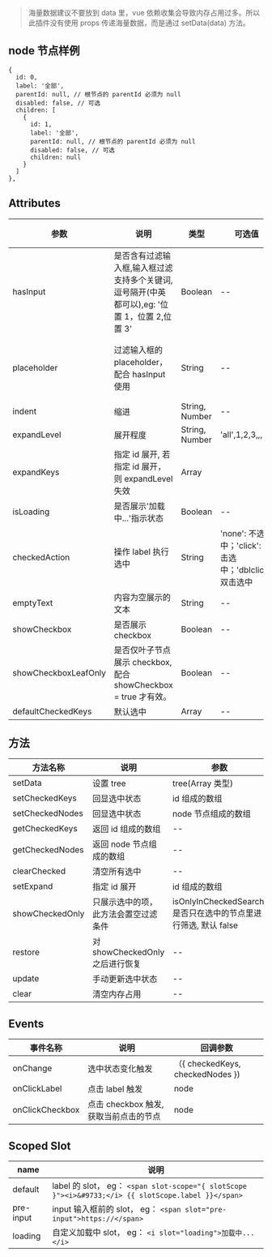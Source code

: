 > 海量数据建议不要放到 data 里，vue 依赖收集会导致内存占用过多。所以此插件没有使用 props 传递海量数据，而是通过 setData(data) 方法。

## node 节点样例

```
{
  id: 0,
  label: '全部',
  parentId: null, // 根节点的 parentId 必须为 null
  disabled: false, // 可选
  children: [
    {
      id: 1,
      label: '全部',
      parentId: null, // 根节点的 parentId 必须为 null
      disabled: false, // 可选
      children: null
    }
  ]
},
```

## Attributes

| 参数                 | 说明                                                                                         | 类型           | 可选值                                                  | 默认值               |
| -------------------- | -------------------------------------------------------------------------------------------- | -------------- | ------------------------------------------------------- | -------------------- |
| hasInput             | 是否含有过滤输入框,输入框过滤支持多个关键词,逗号隔开(中英都可以),eg: '位置 1，位置 2,位置 3' | Boolean        | --                                                      | false                |
| placeholder          | 过滤输入框的 placeholder，配合 hasInput 使用                                                 | String         | --                                                      | 请输入关键字进行查找 |
| indent               | 缩进                                                                                         | String, Number | --                                                      | 15                   |
| expandLevel          | 展开程度                                                                                     | String, Number | 'all',1,2,3,,,                                          | 'all'                |
| expandKeys           | 指定 id 展开, 若指定 id 展开，则 expandLevel 失效                                            | Array          |                                                         | []                   |
| isLoading            | 是否展示'加载中...'指示状态                                                                  | Boolean        | --                                                      | false                |
| checkedAction        | 操作 label 执行选中                                                                          | String         | 'none': 不选中；'click': 单击选中；'dblclick': 双击选中 | 'none'               |
| emptyText            | 内容为空展示的文本                                                                           | String         | --                                                      | '暂无数据'           |
| showCheckbox         | 是否展示 checkbox                                                                            | Boolean        | --                                                      | false                |
| showCheckboxLeafOnly | 是否仅叶子节点展示 checkbox, 配合 showCheckbox = true 才有效。                               | Boolean        | --                                                      | false                |
| defaultCheckedKeys   | 默认选中                                                                                     | Array          | --                                                      | []                   |

## 方法

| 方法名称        | 说明                                 | 参数                                                            |
| --------------- | ------------------------------------ | --------------------------------------------------------------- |
| setData         | 设置 tree                            | tree(Array 类型)                                                |
| setCheckedKeys  | 回显选中状态                         | id 组成的数组                                                   |
| setCheckedNodes | 回显选中状态                         | node 节点组成的数组                                             |
| getCheckedKeys  | 返回 id 组成的数组                   | --                                                              |
| getCheckedNodes | 返回 node 节点组成的数组             | --                                                              |
| clearChecked    | 清空所有选中                         | --                                                              |
| setExpand       | 指定 id 展开                         | id 组成的数组                                                   |
| showCheckedOnly | 只展示选中的项，此方法会置空过滤条件 | isOnlyInCheckedSearch, 是否只在选中的节点里进行筛选, 默认 false |
| restore         | 对 showCheckedOnly 之后进行恢复      | --                                                              |
| update          | 手动更新选中状态                     | --                                                              |
| clear           | 清空内存占用                         | --                                                              |

## Events

| 事件名称        | 说明                                   | 回调参数                         |
| --------------- | -------------------------------------- | -------------------------------- |
| onChange        | 选中状态变化触发                       | （{ checkedKeys, checkedNodes }) |
| onClickLabel    | 点击 label 触发                        | node                             |
| onClickCheckbox | 点击 checkbox 触发, 获取当前点击的节点 | node                             |

## Scoped Slot

| name      | 说明                                                                                                |
| --------- | --------------------------------------------------------------------------------------------------- |
| default   | label 的 slot， eg： `<span slot-scope="{ slotScope }"><i>&#9733;</i> {{ slotScope.label }}</span>` |
| pre-input | input 输入框前的 slot， eg： `<span slot="pre-input">https://</span>`                               |
| loading   | 自定义加载中 slot， eg： `<i slot="loading">加载中...</i>`                                          |

